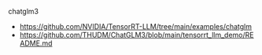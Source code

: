chatglm3
- https://github.com/NVIDIA/TensorRT-LLM/tree/main/examples/chatglm
- https://github.com/THUDM/ChatGLM3/blob/main/tensorrt_llm_demo/README.md